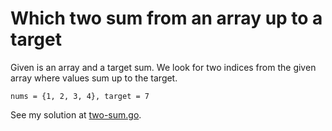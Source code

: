 # Which two sum from an array up to a target

Given is an array and a target sum. We look for two indices from the given array where values sum up to the target.

`nums = {1, 2, 3, 4}, target = 7`

See my solution at [two-sum.go](two-sum.go).